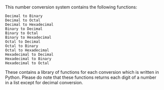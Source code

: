 This number conversion system contains the following functions:

	Decimal to Binary
	Decimal to Octal
	Decimal to Hexadecimal
	Binary to Decimal
	Binary to Octal
	Binary to Hexadecimal
	Octal to Decimal
	Octal to Binary
	Octal to Hexadecimal
	Hexadecimal to Decimal
	Hexadecimal to Binary
	Hexadecimal to Octal
	
These contains a library of functions for each conversion which is written in Python.
Please do note that these functions returns each digit of a number in a list except for
decimal conversion.